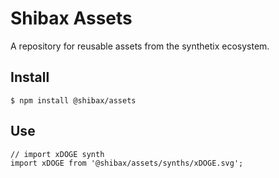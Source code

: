 # Shibax Assets

A repository for reusable assets from the synthetix ecosystem.

## Install

```
$ npm install @shibax/assets
```

## Use

```
// import xDOGE synth
import xDOGE from '@shibax/assets/synths/xDOGE.svg';
```
